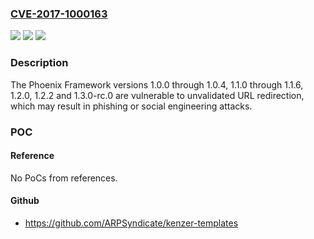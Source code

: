 ### [CVE-2017-1000163](https://cve.mitre.org/cgi-bin/cvename.cgi?name=CVE-2017-1000163)
![](https://img.shields.io/static/v1?label=Product&message=n%2Fa&color=blue)
![](https://img.shields.io/static/v1?label=Version&message=n%2Fa&color=blue)
![](https://img.shields.io/static/v1?label=Vulnerability&message=n%2Fa&color=brighgreen)

### Description

The Phoenix Framework versions 1.0.0 through 1.0.4, 1.1.0 through 1.1.6, 1.2.0, 1.2.2 and 1.3.0-rc.0 are vulnerable to unvalidated URL redirection, which may result in phishing or social engineering attacks.

### POC

#### Reference
No PoCs from references.

#### Github
- https://github.com/ARPSyndicate/kenzer-templates


